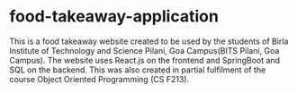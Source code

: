 # food-takeaway-application

This is a food takeaway website created to be used by the students of Birla Institute of Technology and Science Pilani, Goa Campus(BITS Pilani, Goa Campus). The website uses React.js on the frontend and SpringBoot and SQL on the backend. This was also created in partial fulfilment of the course Object Oriented Programming (CS F213).
